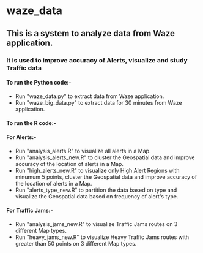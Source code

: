# waze_data

## This is a system to analyze data from Waze application. 

### It is used to improve accuracy of Alerts, visualize and study Traffic data

#### To run the Python code:-

* Run "waze_data.py" to extract data from Waze application.
* Run "waze_big_data.py" to extract data for 30 minutes from Waze application.


#### To run the R code:-

#### For Alerts:-
* Run "analysis_alerts.R" to visualize all alerts in a Map.
* Run "analysis_alerts_new.R" to cluster the Geospatial data and improve accuracy of the location of alerts in a Map.
* Run "high_alerts_new.R" to visualize only High Alert Regions with minumum 5 points, cluster the Geospatial data and improve accuracy of the location of alerts in a Map.
* Run "alerts_type_new.R" to partition the data based on type and visualize the Geospatial data based on frequency of alert's type.

#### For Traffic Jams:-
* Run "analysis_jams_new.R" to visualize Traffic Jams routes on 3 different Map types.
* Run "heavy_jams_new.R" to visualize Heavy Traffic Jams routes with greater than 50 points on 3 different Map types.
